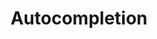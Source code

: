 ---
layout: pattern.njk
key: autocompletion-legacy_fr
title: Autocompletion
parent: components-legacy_fr
image: legacy/overview/autocompletion.webp
keywords: 
order: 20
availablelanguages: 
    - de
    - en
---